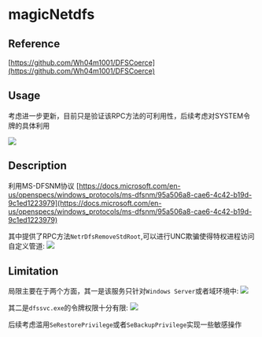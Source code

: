 # magicNetdfs

## Reference
[https://github.com/Wh04m1001/DFSCoerce](https://github.com/Wh04m1001/DFSCoerce)

## Usage
考虑进一步更新，目前只是验证该RPC方法的可利用性，后续考虑对SYSTEM令牌的具体利用

![](https://md.buptmerak.cn/uploads/upload_e685f7441a6f265f7cda398948d7dfa4.png)


## Description
利用MS-DFSNM协议
[https://docs.microsoft.com/en-us/openspecs/windows_protocols/ms-dfsnm/95a506a8-cae6-4c42-b19d-9c1ed1223979](https://docs.microsoft.com/en-us/openspecs/windows_protocols/ms-dfsnm/95a506a8-cae6-4c42-b19d-9c1ed1223979)

其中提供了RPC方法`NetrDfsRemoveStdRoot`,可以进行UNC欺骗使得特权进程访问自定义管道:
![](https://md.buptmerak.cn/uploads/upload_ea93dac36586bb28f7657c1de7ecd805.png)


## Limitation
局限主要在于两个方面，其一是该服务只针对`Windows Server`或者域环境中:
![](https://md.buptmerak.cn/uploads/upload_5413a8470987a5df35239e9f9bb1833d.png)

其二是`dfssvc.exe`的令牌权限十分有限:
![](https://md.buptmerak.cn/uploads/upload_ad560f8f2423e8d6d5a86b3cac7affaa.png)

后续考虑滥用`SeRestorePrivilege`或者`SeBackupPrivilege`实现一些敏感操作
